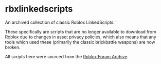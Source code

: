 # rbxlinkedscripts

 An archived collection of classic Roblox LinkedScripts.

 These specifically are scripts that are no longer available to download from Roblox due to changes in asset privacy policies, which also means that any tools which used these (primarily the classic brickbattle weapons) are now broken.

 All scripts here were sourced from the [Roblox Forum Archive](https://archive.froast.io).
 

